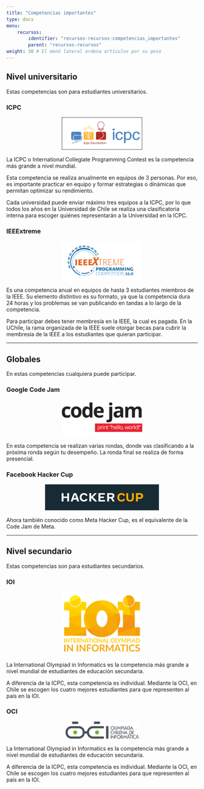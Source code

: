 ```yaml
---
title: "Competencias importantes"
type: docs
menu:
    recursos:
        identifier: "recursos-recursos-competencias_importantes"
        parent: "recursos-recursos"
weight: 30 # El menú lateral ordena artículos por su peso
---
```

## Nivel universitario
Estas competencias son para estudiantes universitarios.
### ICPC
<center><figure><a href="https://icpc.global/"><img src="img/logo_icpc.png" width="50%"/></a></figure></center>

La ICPC o International Collegiate Programming Contest es la competencia más grande a nivel mundial.

Esta competencia se realiza anualmente en equipos de 3 personas. Por eso, es importante practicar en equipo y formar estrategias o dinámicas que permitan optimizar su rendimiento.

Cada universidad puede enviar máximo tres equipos a la ICPC, por lo que todos los años en la Universidad de Chile se realiza una clasificatoria interna para escoger quiénes representarán a la Universidad en la ICPC.

### IEEExtreme
<center><figure><a href="https://ieeextreme.org/"><img src="img/logo_ieeextreme.png" width="50%"/></a></figure></center>

Es una competencia anual en equipos de hasta 3 estudiantes miembros de la IEEE. Su elemento distintivo es su formato, ya que la competencia dura 24 horas y los problemas se van publicando en tandas a lo largo de la competencia.

Para participar debes tener membresía en la IEEE, la cual es pagada. En la UChile, la rama organizada de la IEEE suele otorgar becas para cubrir la membresía de la IEEE a los estudiantes que quieran participar.

---
## Globales
En estas competencias cualquiera puede participar.

### Google Code Jam
<center><figure><a href="https://codingcompetitions.withgoogle.com/codejam"><img src="img/logo_code_jam.png" width="50%"/></a></figure></center>

En esta competencia se realizan varias rondas, donde vas clasificando a la próxima ronda según tu desempeño. La ronda final se realiza de forma presencial.

### Facebook Hacker Cup
<center><figure><a href="https://www.facebook.com/codingcompetitions/hacker-cup/"><img src="img/logo_hacker_cup.png"/></a></figure></center>
Ahora también conocido como Meta Hacker Cup, es el equivalente de la Code Jam de Meta.

---
## Nivel secundario
Estas competencias son para estudiantes secundarios.
### IOI
<center><figure><a href="https://ioinformatics.org/"><img src="img/logo_ioi.png" width="50%"/></a></figure></center>

La International Olympiad in Informatics es la competencia más grande a nivel mundial de estudiantes de educación secundaria.

A diferencia de la ICPC, esta competencia es individual. Mediante la OCI, en Chile se escogen los cuatro mejores estudiantes para que representen al país en la IOI.

### OCI
<center><figure><a href="https://www.olimpiada-informatica.cl/"><img src="img/logo_oci.png"/></a></figure></center>

La International Olympiad in Informatics es la competencia más grande a nivel mundial de estudiantes de educación secundaria.

A diferencia de la ICPC, esta competencia es individual. Mediante la OCI, en Chile se escogen los cuatro mejores estudiantes para que representen al país en la IOI.